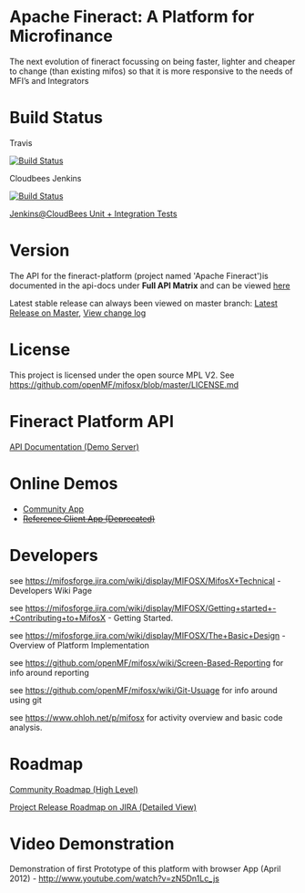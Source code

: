 Apache Fineract: A Platform for Microfinance
======

The next evolution of fineract focussing on being faster, lighter and cheaper to change (than existing mifos) so that it is more responsive to the needs of MFI’s and Integrators

Build Status
============

Travis

[![Build
Status](https://travis-ci.org/openMF/mifosx.png?branch=master)](https://travis-ci.org/openMF/mifosx)

Cloudbees Jenkins

[![Build
Status](https://openmf.ci.cloudbees.com/job/MIFOSX%20INTEGRATION%20TEST/badge/icon)](https://openmf.ci.cloudbees.com/job/MIFOSX%20INTEGRATION%20TEST/)

<a target="_blank" href="https://openmf.ci.cloudbees.com/job/MIFOSX%20INTEGRATION%20TEST/"  title="Jenkins@CloudBees">Jenkins@CloudBees Unit + Integration Tests</a>


Version
==========

The API for the fineract-platform (project named 'Apache Fineract')is documented in the api-docs under <b>Full API Matrix</b> and can be viewed <a target="_blank" href="https://demo.openmf.org/api-docs/apiLive.htm" title="API Documentation"> here
</a>

Latest stable release can always been viewed on master branch: <a target="_blank" href="https://github.com/openMF/mifosx/tree/master" title="Latest Release">Latest Release on Master</a>, <a target="_blank" href="https://github.com/openMF/mifosx/blob/master/CHANGELOG.md" title="Latest release change log">View change log</a>

License
=============

This project is licensed under the open source MPL V2. See https://github.com/openMF/mifosx/blob/master/LICENSE.md

Fineract Platform API
=====================

<a target="_blank" href="https://demo.openmf.org/api-docs/apiLive.htm" title="fineract platform api">API Documentation (Demo Server)</a>


Online Demos
=============================

* <a target="_blank" href="https://demo.openmf.org" title="Reference Client App">Community App</a>
* ~~<a target="_blank" href="https://demo.openmf.org/old/" title="Community App">Reference Client App (Deprecated)</a>~~

Developers
==========
see https://mifosforge.jira.com/wiki/display/MIFOSX/MifosX+Technical - Developers Wiki Page

see https://mifosforge.jira.com/wiki/display/MIFOSX/Getting+started+-+Contributing+to+MifosX  - Getting Started.

see https://mifosforge.jira.com/wiki/display/MIFOSX/The+Basic+Design - Overview of Platform Implementation

see https://github.com/openMF/mifosx/wiki/Screen-Based-Reporting for info around reporting

see https://github.com/openMF/mifosx/wiki/Git-Usuage for info around using git

see https://www.ohloh.net/p/mifosx for activity overview and basic code analysis.

Roadmap
==============

<a target="_blank" href="http://goo.gl/IXS9Q" title="Community Roadmap (High Level)">Community Roadmap (High Level)</a>

<a target="_blank" href="https://mifosforge.jira.com/browse/MIFOSX#selectedTab=com.atlassian.jira.plugin.system.project%3Aroadmap-panel" 
   title="Project Release Roadmap on JIRA (Detailed View)">Project Release Roadmap on JIRA (Detailed View)</a>

Video Demonstration
===============

Demonstration of first Prototype of this platform with browser App (April 2012) - http://www.youtube.com/watch?v=zN5Dn1Lc_js
